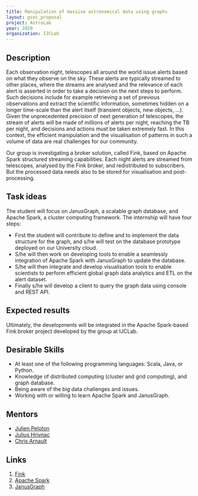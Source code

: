 ```yaml
---
title: Manipulation of massive astronomical data using graphs
layout: gsoc_proposal
project: AstroLab
year: 2020
organization: IJCLab
---
```


## Description

Each observation night, telescopes all around the world issue alerts based on
what they observe on the sky. These alerts are typically streamed to other
places, where the streams are analysed and the relevance of each alert is
asserted in order to take a decision on the next steps to perform. Such
decisions include for example retrieving a set of previous observations and
extract the scientific information, sometimes hidden on a longer time-scale than
the alert itself (transient objects, new objects, ...). Given the unprecedented
precision of next generation of telescopes, the stream of alerts will be made of
millions of alerts per night, reaching the TB per night, and decisions and
actions must be taken extremely fast. In this context, the efficient
manipulation and the visualisation of patterns in such a volume of data are real
challenges for our community.

Our group is investigating a broker solution, called Fink, based on Apache Spark
structured streaming capabilities. Each night alerts are streamed from
telescopes, analysed by the Fink broker, and redistributed to subscribers. But
the processed data needs also to be stored for visualisation and
post-processing.

## Task ideas

The student will focus on JanusGraph, a scalable graph database, and Apache
Spark, a cluster computing framework. The internship will have four steps:

- First the student will contribute to define and to implement the data
  structure for the graph, and s/he will test on the database prototype deployed
  on our University cloud.
- S/he will then work on developing tools to enable a seamlessly integration of
  Apache Spark with JanusGraph to update the database.
- S/he will then integrate and develop visualisation tools to enable scientists
  to perform efficient global graph data analytics and ETL on the alert dataset.
- Finally s/he will develop a client to query the graph data using console and
  REST API.

## Expected results

Ultimately, the developments will be integrated in the Apache Spark-based Fink
broker project developed by the group at IJCLab.

## Desirable Skills

- At least one of the following programming languages: Scala, Java, or Python.
- Knowledge of distributed computing (cluster and grid computing), and graph
  database.
- Being aware of the big data challenges and issues.
- Working with or willing to learn Apache Spark and JanusGraph.

## Mentors

- [Julien Peloton](mailto:peloton@lal.in2p3.fr)
- [Julius Hrivnac](mailto:hrivnac@lal.in2p3.fr)
- [Chris Arnault](mailto:arnault@lal.in2p3.fr)

## Links

1. [Fink](https://github.com/astrolabsoftware/fink-broker)
2. [Apache Spark](https://spark.apache.org/)
3. [JanusGraph](https://janusgraph.org/)
